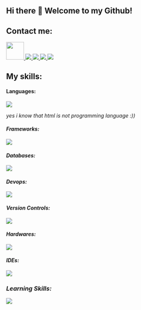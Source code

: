 ## Hi there 👋  Welcome to my Github!


  
## Contact me:

<p align="left">
<a href='https://t.me/ah_vahed'>
  <img src="https://user-images.githubusercontent.com/101007681/190468372-13a3d063-847e-46fe-9696-abed2da75dd3.svg" height=48px/>
<a/>
<a href='https://www.linkedin.com/in/amirhosein-vahed2000'>
  <img src="https://skillicons.dev/icons?i=linkedin&theme=light" />
<a/>
<a href='#'>
  <img src="https://skillicons.dev/icons?i=twitter&theme=light" />
<a/>
<a href='https://stackoverflow.com/users/19441747/amirhosein-vahed'>
  <img src="https://skillicons.dev/icons?i=stackoverflow&theme=light" />
<a/>
<a href='https://github.com/amirhosein-vahed'>
  <img src="https://skillicons.dev/icons?i=github&theme=light" />
<a/>
</p>
  
## My skills:

#### Languages:

<p align="left">
  <img src="https://skillicons.dev/icons?i=python,c,cpp,java,js,html,css&theme=light" />
</p>
<p><i>yes i know that html is not programming language :))<i/><p/>

#### Frameworks:

<p align="left">
  <img src="https://skillicons.dev/icons?i=django,flask,nodejs,express,graphql&theme=light" />
</p>

#### Databases:

<p align="left">
  <img src="https://skillicons.dev/icons?i=postgres,mysql,sqlite,redis,mongodb&theme=light" />
</p>

#### Devops:

<p align="left">
  <img src="https://skillicons.dev/icons?i=linux,docker&theme=light" />
</p>

#### Version Controls:

<p align="left">
  <img src="https://skillicons.dev/icons?i=git,github,gitlab&theme=light" />
</p>

#### Hardwares:

<p align="left">
  <img src="https://skillicons.dev/icons?i=arduino,raspberrypi&theme=light" />
</p>


#### IDEs:

<p align="left">
  <img src="https://skillicons.dev/icons?i=vscode&theme=light" />
</p>


### Learning Skills:

<p align="left">
  <img src="https://skillicons.dev/icons?i=ts,null,react,vue,null,nginx,kubernetes,null,gcp,azure,aws&theme=light" />
</p>

